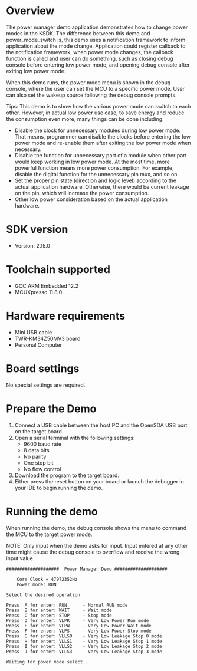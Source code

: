 Overview
========
The power manager demo application demonstrates how to change power modes in the KSDK. The difference between this demo
and power_mode_switch is, this demo uses a notification framework to inform application about the mode change.
Application could register callback to the notification framework, when power mode changes, the callback
function is called and user can do something, such as closing debug console before entering low power mode, and
opening debug console after exiting low power mode.

When this demo runs, the power mode menu is shown in the debug console, where the user can set the MCU to a specific power mode.
User can also set the wakeup source following the debug console prompts.

 Tips:
 This demo is to show how the various power mode can switch to each other. However, in actual low power use case, to save energy and reduce the consumption even more, many things can be done including:
 - Disable the clock for unnecessary modules during low power mode. That means, programmer can disable the clocks before entering the low power mode and re-enable them after exiting the low power mode when necessary.
 - Disable the function for unnecessary part of a module when other part would keep working in low power mode. At the most time, more powerful function means more power consumption. For example, disable the digital function for the unnecessary pin mux, and so on.
 - Set the proper pin state (direction and logic level) according to the actual application hardware. Otherwise, there would be current leakage on the pin, which will increase the power consumption.
 - Other low power consideration based on the actual application hardware.

SDK version
===========
- Version: 2.15.0

Toolchain supported
===================
- GCC ARM Embedded  12.2
- MCUXpresso  11.8.0

Hardware requirements
=====================
- Mini USB cable
- TWR-KM34Z50MV3 board
- Personal Computer

Board settings
==============
No special settings are required.

Prepare the Demo
================
1.  Connect a USB cable between the host PC and the OpenSDA USB port on the target board.
2.  Open a serial terminal with the following settings:
    - 9600 baud rate
    - 8 data bits
    - No parity
    - One stop bit
    - No flow control
3.  Download the program to the target board.
4.  Either press the reset button on your board or launch the debugger in your IDE to begin running the demo.

Running the demo
================
When running the demo, the debug console shows the menu to command the MCU to the target power mode.

NOTE: Only input when the demo asks for input. Input entered at any other time might cause the debug console to overflow
and receive the wrong input value.
~~~~~~~~~~~~~~~~~~~~~
####################  Power Manager Demo ####################

    Core Clock = 47972352Hz 
    Power mode: RUN

Select the desired operation 

Press  A for enter: RUN      - Normal RUN mode
Press  B for enter: WAIT     - Wait mode
Press  C for enter: STOP     - Stop mode
Press  D for enter: VLPR     - Very Low Power Run mode
Press  E for enter: VLPW     - Very Low Power Wait mode
Press  F for enter: VLPS     - Very Low Power Stop mode
Press  G for enter: VLLS0    - Very Low Leakage Stop 0 mode
Press  H for enter: VLLS1    - Very Low Leakage Stop 1 mode
Press  I for enter: VLLS2    - Very Low Leakage Stop 2 mode
Press  J for enter: VLLS3    - Very Low Leakage Stop 3 mode

Waiting for power mode select..
~~~~~~~~~~~~~~~~~~~~~
